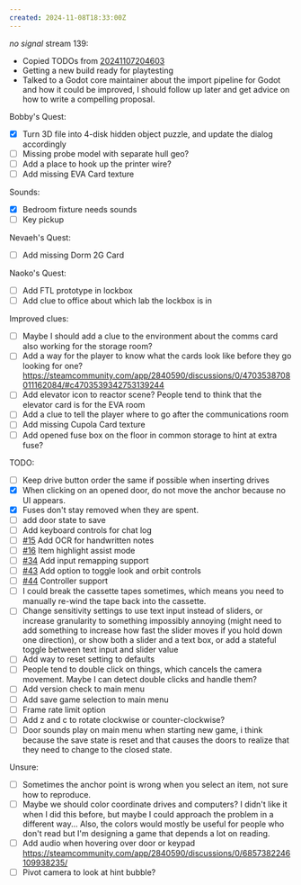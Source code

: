 ```yaml
---
created: 2024-11-08T18:33:00Z
---
```


_no signal_ stream 139:
- Copied TODOs from [20241107204603](20241107204603.md)
- Getting a new build ready for playtesting
- Talked to a Godot core maintainer about the import pipeline for Godot and how it could be improved, I should follow up later and get advice on how to write a compelling proposal.

Bobby's Quest:
- [x] Turn 3D file into 4-disk hidden object puzzle, and update the dialog accordingly
- [ ] Missing probe model with separate hull geo?
- [ ] Add a place to hook up the printer wire?
- [ ] Add missing EVA Card texture

Sounds:
- [x] Bedroom fixture needs sounds
- [ ] Key pickup

Nevaeh's Quest:
- [ ] Add missing Dorm 2G Card

Naoko's Quest:
- [ ] Add FTL prototype in lockbox
- [ ] Add clue to office about which lab the lockbox is in

Improved clues:
- [ ] Maybe I should add a clue to the environment about the comms card also working for the storage room?
- [ ] Add a way for the player to know what the cards look like before they go looking for one? https://steamcommunity.com/app/2840590/discussions/0/4703538708011162084/#c4703539342753139244
- [ ] Add elevator icon to reactor scene? People tend to think that the elevator card is for the EVA room
- [ ] Add a clue to tell the player where to go after the communications room
- [ ] Add missing Cupola Card texture
- [ ] Add opened fuse box on the floor in common storage to hint at extra fuse?

TODO:
- [ ] Keep drive button order the same if possible when inserting drives
- [x] When clicking on an opened door, do not move the anchor because no UI appears.
- [x] Fuses don't stay removed when they are spent.
- [ ] add door state to save
- [ ] Add keyboard controls for chat log
- [ ] [#15](https://gitea.arcturuscollective.com/exodrifter/lost-contact/issues/15) Add OCR for handwritten notes
- [ ] [#16](https://gitea.arcturuscollective.com/exodrifter/lost-contact/issues/16) Item highlight assist mode
- [ ] [#34](https://gitea.arcturuscollective.com/exodrifter/lost-contact/issues/34) Add input remapping support
- [ ] [#43](https://gitea.arcturuscollective.com/exodrifter/lost-contact/issues/43) Add option to toggle look and orbit controls
- [ ] [#44](https://gitea.arcturuscollective.com/exodrifter/lost-contact/issues/44) Controller support
- [ ] I could break the cassette tapes sometimes, which means you need to manually re-wind the tape back into the cassette.
- [ ] Change sensitivity settings to use text input instead of sliders, or increase granularity to something impossibly annoying (might need to add something to increase how fast the slider moves if you hold down one direction), or show both a slider and a text box, or add a stateful toggle between text input and slider value
- [ ] Add way to reset setting to defaults
- [ ] People tend to double click on things, which cancels the camera movement. Maybe I can detect double clicks and handle them?
- [ ] Add version check to main menu
- [ ] Add save game selection to main menu
- [ ] Frame rate limit option
- [ ] Add z and c to rotate clockwise or counter-clockwise?
- [ ] Door sounds play on main menu when starting new game, i think because the save state is reset and that causes the doors to realize that they need to change to the closed state.

Unsure:
- [ ] Sometimes the anchor point is wrong when you select an item, not sure how to reproduce.
- [ ] Maybe we should color coordinate drives and computers? I didn't like it when I did this before, but maybe I could approach the problem in a different way... Also, the colors would mostly be useful for people who don't read but I'm designing a game that depends a lot on reading.
- [ ] Add audio when hovering over door or keypad https://steamcommunity.com/app/2840590/discussions/0/6857382246109938235/
- [ ] Pivot camera to look at hint bubble?
